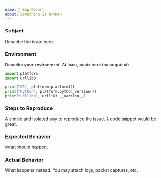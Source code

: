 ```yaml
---
name: 🐞 Bug Report
about: Something is broken
---
```


### Subject

Describe the issue here.

### Environment

Describe your environment.
At least, paste here the output of:

```python
import platform
import urllib3

print("OS", platform.platform())
print("Python", platform.python_version())
print("urllib3", urllib3.__version__)
```

### Steps to Reproduce

A simple and isolated way to reproduce the issue. A code snippet would be great.

### Expected Behavior

What should happen.

### Actual Behavior

What happens instead.
You may attach logs, packet captures, etc.

